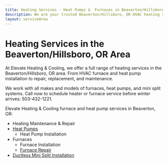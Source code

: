 ```yaml
---
title: Heating Services - Heat Pumps &  Furnaces in Beaverton/Hillsboro, OR
description: We are your trusted Beaverton/Hillsboro, OR HVAC heating service for furnaces and heat pump installation, repair and more. Call us today to schedule.
layout: serviceArea
---
```


# Heating Services in the Beaverton/Hillsboro, OR Area

At Elevate Heating & Cooling, we offer a full range of heating services in the Beaverton/Hillsboro, OR area. From HVAC furnace and heat pump installation to repair, replacement, and maintenance. 

We work with all makes and models of furnaces, heat pumps, and mini split systems. Call now to schedule heater or furnace service before winter arrives: 503-432-1221.

Elevate Heating & Cooling furnace and heat pump services in Beaverton, OR:

- Heating Maintenance & Repair
- [Heat Pumps](../heating-service/heat-pumps)
	- Heat Pump Installation
- Furnaces
	- Furnace Installation
	- [Furnace Repair](../furnace-repair-and-maintenance)
- [Ductless Mini Split Installation](../ductless-mini-split-installations)